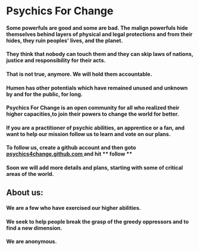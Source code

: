 # **Psychics For Change**

#### Some powerfuls are good and some are bad. The malign powerfuls  hide themselves behind layers of physical and legal protections and from their hides, they ruin peoples' lives, and the planet. 


#### They think that nobody can touch them and they can skip laws of nations, justice and responsibility for their acts.

#### That is not true, anymore. We will hold them accountable.

#### Humen has other potentials which have remained unused and unknown by and for the public, for long.


#### **Psychics For Change** is an open community for all who realized their higher capacities,to join their powers to change the world for better.
#### If you are a practitioner of psychic abilities, an apprentice or a fan, and want to help our mission follow us to learn and vote on our plans.

#### To follow us, create a github account and then goto [psychics4change.github.com ](https://github.com/psychics4change) and hit ** follow **


#### Soon we will add more details and plans, starting with some of critical areas of the world.


## About us:
#### We are a few who have exercised our higher abilities. 
#### We seek to help people break the grasp of the greedy oppressors and to find a new dimension.
#### We are anonymous.

